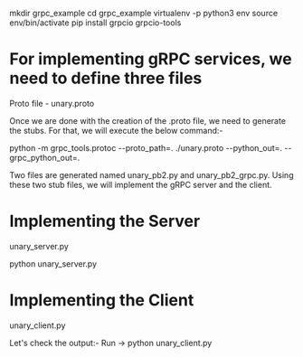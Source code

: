mkdir grpc_example
cd grpc_example
virtualenv -p python3 env
source env/bin/activate
pip install grpcio grpcio-tools


# For implementing gRPC services, we need to define three files

Proto file -  unary.proto

Once we are done with the creation of the .proto file, we need to generate the stubs. For that, we will execute the below command:-

python -m grpc_tools.protoc --proto_path=. ./unary.proto --python_out=. --grpc_python_out=.


Two files are generated named unary_pb2.py and unary_pb2_grpc.py. Using these two stub files, we will implement the gRPC server and the client.

# Implementing the Server

unary_server.py

python unary_server.py

# Implementing the Client

unary_client.py

Let's check the output:-
Run ->
python unary_client.py 
